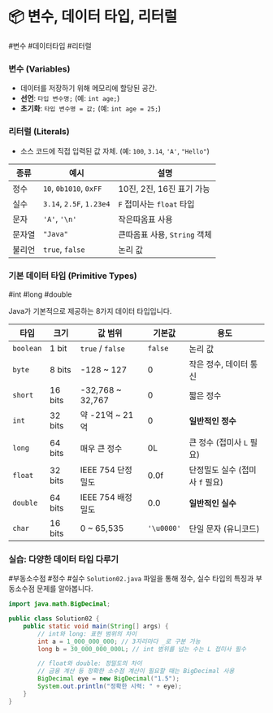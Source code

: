 # 📦 변수, 데이터 타입, 리터럴

#변수 #데이터타입 #리터럴

### 변수 (Variables)

- 데이터를 저장하기 위해 메모리에 할당된 공간.
- **선언**: `타입 변수명;` (예: `int age;`)
- **초기화**: `타입 변수명 = 값;` (예: `int age = 25;`)

### 리터럴 (Literals)

- 소스 코드에 직접 입력된 값 자체. (예: `100`, `3.14`, `'A'`, `"Hello"`)

| 종류   | 예시                     | 설명                         |
| ------ | ------------------------ | ---------------------------- |
| 정수   | `10`, `0b1010`, `0xFF`   | 10진, 2진, 16진 표기 가능    |
| 실수   | `3.14`, `2.5F`, `1.23e4` | `F` 접미사는 `float` 타입    |
| 문자   | `'A'`, `'\n'`            | 작은따옴표 사용              |
| 문자열 | `"Java"`                 | 큰따옴표 사용, `String` 객체 |
| 불리언 | `true`, `false`          | 논리 값                      |

### 기본 데이터 타입 (Primitive Types)

#int #long #double

Java가 기본적으로 제공하는 8가지 데이터 타입입니다.

| 타입      | 크기    | 값 범위           | 기본값     | 용도                            |
| --------- | ------- | ----------------- | ---------- | ------------------------------- |
| `boolean` | 1 bit   | `true` / `false`  | `false`    | 논리 값                         |
| `byte`    | 8 bits  | -128 ~ 127        | 0          | 작은 정수, 데이터 통신          |
| `short`   | 16 bits | -32,768 ~ 32,767  | 0          | 짧은 정수                       |
| `int`     | 32 bits | 약 -21억 ~ 21억   | 0          | **일반적인 정수**               |
| `long`    | 64 bits | 매우 큰 정수      | 0L         | 큰 정수 (접미사 `L` 필요)       |
| `float`   | 32 bits | IEEE 754 단정밀도 | 0.0f       | 단정밀도 실수 (접미사 `f` 필요) |
| `double`  | 64 bits | IEEE 754 배정밀도 | 0.0        | **일반적인 실수**               |
| `char`    | 16 bits | 0 ~ 65,535        | `'\u0000'` | 단일 문자 (유니코드)            |

### 실습: 다양한 데이터 타입 다루기

#부동소수점 #정수 #실수
`Solution02.java` 파일을 통해 정수, 실수 타입의 특징과 부동소수점 문제를 알아봅니다.

```java
import java.math.BigDecimal;

public class Solution02 {
    public static void main(String[] args) {
        // int와 long: 표현 범위의 차이
        int a = 1_000_000_000; // 3자리마다 _로 구분 가능
        long b = 30_000_000_000L; // int 범위를 넘는 수는 L 접미사 필수

        // float와 double: 정밀도의 차이
        // 금융 계산 등 정확한 소수점 계산이 필요할 때는 BigDecimal 사용
        BigDecimal eye = new BigDecimal("1.5");
        System.out.println("정확한 시력: " + eye);
    }
}
```
